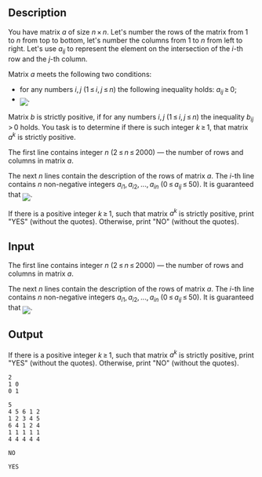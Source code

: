 ## Description

<div><p>You have matrix <span class="tex-span"><i>a</i></span> of size <span class="tex-span"><i>n</i> × <i>n</i></span>. Let's number the rows of the matrix from <span class="tex-span">1</span> to <span class="tex-span"><i>n</i></span> from top to bottom, let's number the columns from <span class="tex-span">1</span> to <span class="tex-span"><i>n</i></span> from left to right. Let's use <span class="tex-span"><i>a</i><sub class="lower-index"><i>ij</i></sub></span> to represent the element on the intersection of the <span class="tex-span"><i>i</i></span>-th row and the <span class="tex-span"><i>j</i></span>-th column. </p><p>Matrix <span class="tex-span"><i>a</i></span> meets the following two conditions: </p><ul> <li> for any numbers <span class="tex-span"><i>i</i>, <i>j</i></span> (<span class="tex-span">1 ≤ <i>i</i>, <i>j</i> ≤ <i>n</i></span>) the following inequality holds: <span class="tex-span"><i>a</i><sub class="lower-index"><i>ij</i></sub> ≥ 0</span>; </li><li> <img align="middle" class="tex-formula" src="file://D2c4Uu4Z.png" style="max-width: 100.0%;max-height: 100.0%;">. </li></ul><p>Matrix <span class="tex-span"><i>b</i></span> is <span class="tex-font-style-it">strictly positive</span>, if for any numbers <span class="tex-span"><i>i</i>, <i>j</i></span> (<span class="tex-span">1 ≤ <i>i</i>, <i>j</i> ≤ <i>n</i></span>) the inequality <span class="tex-span"><i>b</i><sub class="lower-index"><i>ij</i></sub> &gt; 0</span> holds. You task is to determine if there is such integer <span class="tex-span"><i>k</i> ≥ 1</span>, that matrix <span class="tex-span"><i>a</i><sup class="upper-index"><i>k</i></sup></span> is strictly positive.</p></div><div class="input-specification"><p>The first line contains integer <span class="tex-span"><i>n</i></span> (<span class="tex-span">2 ≤ <i>n</i> ≤ 2000</span>) — the number of rows and columns in matrix <span class="tex-span"><i>a</i></span>.</p><p>The next <span class="tex-span"><i>n</i></span> lines contain the description of the rows of matrix <span class="tex-span"><i>a</i></span>. The <span class="tex-span"><i>i</i></span>-th line contains <span class="tex-span"><i>n</i></span> non-negative integers <span class="tex-span"><i>a</i><sub class="lower-index"><i>i</i>1</sub>, <i>a</i><sub class="lower-index"><i>i</i>2</sub>, ..., <i>a</i><sub class="lower-index"><i>in</i></sub></span> (<span class="tex-span">0 ≤ <i>a</i><sub class="lower-index"><i>ij</i></sub> ≤ 50</span>). It is guaranteed that <img align="middle" class="tex-formula" src="file://cvtE04wc.png" style="max-width: 100.0%;max-height: 100.0%;">.</p></div><div class="output-specification"><p>If there is a positive integer <span class="tex-span"><i>k</i> ≥ 1</span>, such that matrix <span class="tex-span"><i>a</i><sup class="upper-index"><i>k</i></sup></span> is strictly positive, print "<span class="tex-font-style-tt">YES</span>" (without the quotes). Otherwise, print "<span class="tex-font-style-tt">NO</span>" (without the quotes). </p></div>

## Input

<p>The first line contains integer <span class="tex-span"><i>n</i></span> (<span class="tex-span">2 ≤ <i>n</i> ≤ 2000</span>) — the number of rows and columns in matrix <span class="tex-span"><i>a</i></span>.</p><p>The next <span class="tex-span"><i>n</i></span> lines contain the description of the rows of matrix <span class="tex-span"><i>a</i></span>. The <span class="tex-span"><i>i</i></span>-th line contains <span class="tex-span"><i>n</i></span> non-negative integers <span class="tex-span"><i>a</i><sub class="lower-index"><i>i</i>1</sub>, <i>a</i><sub class="lower-index"><i>i</i>2</sub>, ..., <i>a</i><sub class="lower-index"><i>in</i></sub></span> (<span class="tex-span">0 ≤ <i>a</i><sub class="lower-index"><i>ij</i></sub> ≤ 50</span>). It is guaranteed that <img align="middle" class="tex-formula" src="file://cvtE04wc.png" style="max-width: 100.0%;max-height: 100.0%;">.</p>

## Output

<p>If there is a positive integer <span class="tex-span"><i>k</i> ≥ 1</span>, such that matrix <span class="tex-span"><i>a</i><sup class="upper-index"><i>k</i></sup></span> is strictly positive, print "<span class="tex-font-style-tt">YES</span>" (without the quotes). Otherwise, print "<span class="tex-font-style-tt">NO</span>" (without the quotes). </p>





```input1
2
1 0
0 1

```




```input2
5
4 5 6 1 2
1 2 3 4 5
6 4 1 2 4
1 1 1 1 1
4 4 4 4 4

```




```output1
NO

```




```output2
YES

```


